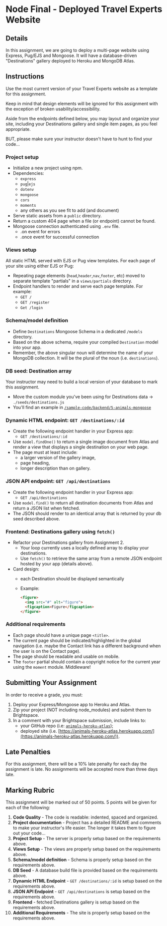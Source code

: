 # Node Final - Deployed Travel Experts Website
## Details
In this assignment, we are going to deploy a multi-page website using Express, Pug/EJS and Mongoose. It will have a database-driven "Destinations" gallery deployed to Heroku and MongoDB Atlas.

## Instructions
Use the most current version of your Travel Experts website as a template for this assignment. 

Keep in mind that design elements will be ignored for this assignment with the exception of broken usability/accessibility. 

Aside from the endpoints defined below, you may layout and organize your site, including your Destinations gallery and single item pages, as you feel appropriate. 

BUT, please make sure your instructor doesn't have to hunt to find your code...

### Project setup
- Initialize a new project using npm.
- Dependencies:
  - `express`
  - `pug`|`ejs`
  - `dotenv`
  - `mongoose`
  - `cors`
  - `moments`
  - any others as you see fit to add (and document)
- Serve static assets from a `public` directory.
- Return a custom 404 page when a file (or endpoint) cannot be found.
- Mongoose connection authenticated using `.env` file.
  - .on event for errors
  - .once event for successful connection

### Views setup
All static HTML served with EJS or Pug view templates. For each page of your site using either EJS or Pug:
- Repeating page elements (`head`,`header`,`nav`,`footer`, etc) moved to separate template "partials" in a `views/partials` directory.
- Endpoint handlers to render and serve each page template. For example:
  - `GET /`
  - `GET /register`
  - `Get /login`

### Schema/model definition
- Define `Destinations` Mongoose Schema in a dedicated `/models` directory.
- Based on the above schema, require your compiled `Destination` model into your app.
- Remember, the above singular noun will determine the name of your MongoDB collection. It will be the plural of the noun (i.e. `destinations`).

### DB seed: Destination array
Your instructor may need to build a local version of your database to mark this assignment.
- Move the custom module you've been using for Destinations data -> `./seeds/destinations.js` 
- You'll find an example in [`/sample-code/backend/5-animals-mongoose`](https://github.com/cprg210/sample-code/tree/master/backend/5-animals-mongoose)

### Dynamic HTML endpoint: `GET /destinations/:id`
- Create the following endpoint handler in your Express app:
  - `GET /destinations/:id`
- Use `model.findOne()` to return a single image document from Atlas and render a view that displays a single destination on your web page.
- The page must at least include:
  - a larger version of the gallery image,
  - page heading,
  - longer description than on gallery.

### JSON API endpoint: `GET /api/destinations`
- Create the following endpoint handler in your Express app:
  - `GET /api/destinations`
- Use `model.find()` to return all destination documents from Atlas and return a JSON list when fetched.
- The JSON should render to an identical array that is returned by your db seed described above.

### Frontend: Destinations gallery using `fetch()`
- Refactor your Destinations gallery from Assignment 2.
  - Your loop currently uses a locally defined array to display your destinations.
  - Use `fetch()` to retrieve the same array from a remote JSON endpoint hosted by your app (details above).
- Card design: 
    - each Destination should be displayed semantically
    - Example:
        
        ```html
        <figure>
          <img src="#" alt="figure">
          <figcaption>Figure</figcaption>
        </figure>
        ```

### Additional requirements
- Each page should have a unique page `<title>`.
- The current page should be indicated/highlighted in the global navigation (i.e. maybe the Contact link has a different background when the user is on the Contact page).
- The page should be readable and usable on mobile.
- The `footer` partial should contain a copyright notice for the current year using the `moment` module. Middleware!

## Submitting Your Assignment
In order to receive a grade, you must:
1. Deploy your Express/Mongoose app to Heroku and Atlas.
2. Zip your project (NOT including node_modules) and submit them to Brightspace.
3. In a comment with your Brightspace submission, include links to:
    - your GitHub repo (i.e: [`animals-heroku-atlas`](https://github.com/cprg210/animals-heroku-atlas));
    - deployed site (i.e. [https://animals-heroku-atlas.herokuapp.com/](https://animals-heroku-atlas.herokuapp.com/)).

## Late Penalties
For this assignment, there will be a 10% late penalty for each day the assignment is late. No assignments will be accepted more than three days late.

## Marking Rubric
This assignment will be marked out of 50 points. 5 points will be given for each of the following:
1. **Code Quality** - The code is readable: indented, spaced and organized.
2. **Project documentation** - Project has a detailed README and comments to make your instructor's life easier. The longer it takes them to figure out your code...
3. **Project Setup** - The server is properly setup based on the requirements above.
4. **Views Setup** - The views are properly setup based on the requirements above.
5. **Schema/model definition** - Schema is properly setup based on the requirements above.
6. **DB Seed** - A database build file is provided based on the requirements above.
7. **Dynamic HTML Endpoint** - `GET /destinations/:id` is setup based on the requirements above.
8. **JSON API Endpoint** - `GET /api/destinations` is setup based on the requirements above.
9. **Frontend** - fetched Destinations gallery is setup based on the requirements above.
10. **Additional Requirements** - The site is properly setup based on the requirements above.